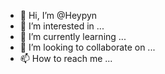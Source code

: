 - 👋 Hi, I’m @Heypyn
- 👀 I’m interested in ...
- 🌱 I’m currently learning ...
- 💞️ I’m looking to collaborate on ...
- 📫 How to reach me ...

<!---
Heypyn/Heypyn is a ✨ special ✨ repository because its `README.md` (this file) appears on your GitHub profile.
You can click the Preview link to take a look at your changes.
--->
